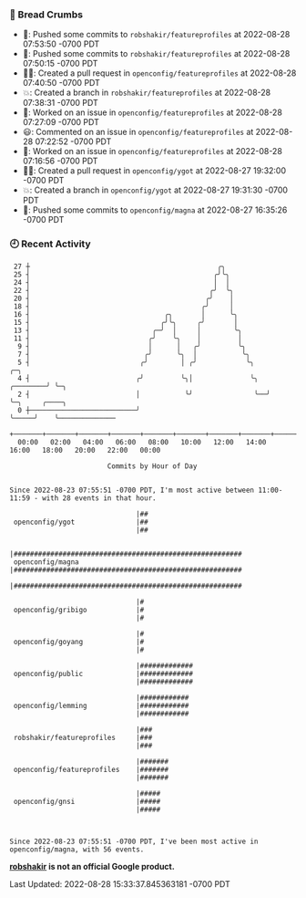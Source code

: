 ### 🍞 Bread Crumbs

 * 🚢: Pushed some commits to `robshakir/featureprofiles` at 2022-08-28 07:53:50 -0700 PDT
 * 🚢: Pushed some commits to `robshakir/featureprofiles` at 2022-08-28 07:50:15 -0700 PDT
 * ✍🏼: Created a pull request in `openconfig/featureprofiles` at 2022-08-28 07:40:50 -0700 PDT
 * 💥: Created a branch in `robshakir/featureprofiles` at 2022-08-28 07:38:31 -0700 PDT
 * 👀: Worked on an issue in `openconfig/featureprofiles` at 2022-08-28 07:27:09 -0700 PDT
 * 😃: Commented on an issue in `openconfig/featureprofiles` at 2022-08-28 07:22:52 -0700 PDT
 * 👀: Worked on an issue in `openconfig/featureprofiles` at 2022-08-28 07:16:56 -0700 PDT
 * ✍🏼: Created a pull request in `openconfig/ygot` at 2022-08-27 19:32:00 -0700 PDT
 * 💥: Created a branch in `openconfig/ygot` at 2022-08-27 19:31:30 -0700 PDT
 * 🚢: Pushed some commits to `openconfig/magna` at 2022-08-27 16:35:26 -0700 PDT

### 🕘 Recent Activity
```
 27 ┼                                              ╭╮
 25 ┤                                             ╭╯╰╮
 24 ┤                                             │  │
 22 ┤                                            ╭╯  ╰╮
 20 ┤                                           ╭╯    │
 18 ┤                                          ╭╯     │
 16 ┤                                 ╭╮       │      ╰╮
 15 ┤                                ╭╯╰╮     ╭╯       │
 13 ┤                              ╭─╯  │     │        ╰╮
 11 ┤                             ╭╯    ╰╮    │         │
  9 ┤                             │      │   ╭╯         ╰╮
  7 ┤                            ╭╯      ╰╮  │           ╰╮
  5 ┤                           ╭╯        │ ╭╯            ╰╮            ╭─╮
  4 ┤                          ╭╯         ╰╮│              ╰╮  ╭────────╯ ╰─╮
  2 ┤                          │           ╰╯               ╰──╯            ╰─╮     ╭────╮
  0 ┼──────────────────────────╯                                              ╰─────╯    ╰──────────────
    +───────+───────+───────+───────+───────+───────+───────+───────+───────+───────+───────+───────+────
  00:00   02:00   04:00   06:00   08:00   10:00   12:00   14:00   16:00   18:00   20:00   22:00   00:00   

						Commits by Hour of Day


Since 2022-08-23 07:55:51 -0700 PDT, I'm most active between 11:00-11:59 - with 28 events in that hour.

```



```
                               |##
 openconfig/ygot               |##
                               |##

                               |########################################################
 openconfig/magna              |########################################################
                               |########################################################

                               |#
 openconfig/gribigo            |#
                               |#

                               |#
 openconfig/goyang             |#
                               |#

                               |#############
 openconfig/public             |#############
                               |#############

                               |############
 openconfig/lemming            |############
                               |############

                               |###
 robshakir/featureprofiles     |###
                               |###

                               |#######
 openconfig/featureprofiles    |#######
                               |#######

                               |#####
 openconfig/gnsi               |#####
                               |#####



Since 2022-08-23 07:55:51 -0700 PDT, I've been most active in openconfig/magna, with 56 events.

```
**[robshakir](mailto:robjs@google.com) is not an official Google product.**  


Last Updated: 2022-08-28 15:33:37.845363181 -0700 PDT
